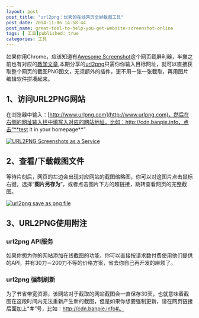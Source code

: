 ```yaml
---
layout: post
post_title: "url2png：优秀的在线网页全屏截图工具"
post_date: 2014-11-06 14:58:44
post_name: great-tool-to-help-you-get-website-screenshot-online
tags: [ 工具]published: true
categories: 工具
---
```


如果你用Chrome，应该知道有[Awesome Screenshot](Awesome%20Screenshot)这个网页截屏利器，半撇之前也有对应的[教学文章](http://7arnhx.com1.z0.glb.clouddn.com/jie-tu-bu-pa-chao-guo-ping-mu-le/ "如何利用Awesome Screenshot进行全屏截图"),本期分享的[url2png](https://www.url2png.com/)只需你你输入目标网址，就可以直接获取整个网页的截图PNG图文，无须额外的插件，更不用一张一张截取，再用图片编辑软件拼凑起来。

## 1、访问URL2PNG网站

在浏览器中输入：[http://www.urlpng.com](http://www.urlpng.com)，然后在右侧的网址输入栏中填写入对应的网站地址，比如：http://cdn.banpie.info，点击“**test it in your homepage**”

[![URL2PNG   Screenshots as a Service](http://7arnhx.com1.z0.glb.clouddn.com/wp-content/uploads/2014/11/URL2PNG-Screenshots-as-a-Service-600x425.png)](http://7arnhx.com1.z0.glb.clouddn.com/wp-content/uploads/2014/11/URL2PNG-Screenshots-as-a-Service.png)

## 2、查看/下载截图文件

等待片刻后，网页的左边会出现对应网站的截图缩略图，你可以对这图片点击鼠标右键，选择“**图片另存为**”，或者点击图片下方的超链接，跳转查看网页的完整截图。

[![url2png save as png file](http://7arnhx.com1.z0.glb.clouddn.com/wp-content/uploads/2014/11/url2png-save-as-png-file-600x471.png)](http://7arnhx.com1.z0.glb.clouddn.com/wp-content/uploads/2014/11/url2png-save-as-png-file.png)

## 3、URL2PNG使用附注

### url2png API服务

如果你想为你的网站添加在线截图的功能，你可以直接按请求数付费使用他们提供的API，并有30刀－200刀不等的价格方案，省去你自己再开发的麻烦了。

### url2png 强制刷新

为了节省带宽资源，该网站对于截取的网站截图会一直保存30天，也就意味着截图在这段时间内无法重新产生新的截图，但是如果你想要强制更新，请在网页链接后面加上“**＃**”号，比如：http://cdn.banpie.info#。